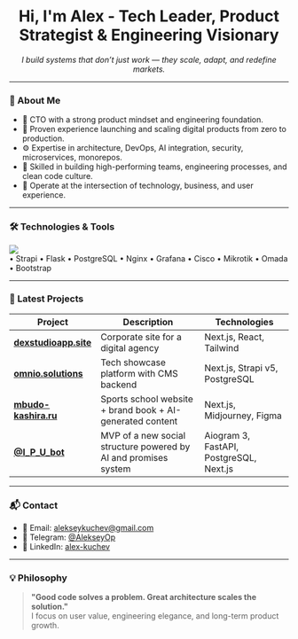 <h1 align="center">Hi, I'm Alex - Tech Leader, Product Strategist & Engineering Visionary</h1>

<p align="center">
  <i>I build systems that don’t just work — they scale, adapt, and redefine markets.</i>
</p>

---

### 🧩 About Me

- 🧠 CTO with a strong product mindset and engineering foundation.  
- 💼 Proven experience launching and scaling digital products from zero to production.  
- ⚙️ Expertise in architecture, DevOps, AI integration, security, microservices, monorepos.  
- 👥 Skilled in building high-performing teams, engineering processes, and clean code culture.  
- 📍 Operate at the intersection of technology, business, and user experience.  

---

### 🛠️ Technologies & Tools

<img src="https://skillicons.dev/icons?i=python,flask,js,ts,nodejs,react,tailwind,bootstrap,nextjs,docker,postgres,nginx,git,linux,grafana" />
<br/>
<span>
  • Strapi • Flask • PostgreSQL • Nginx • Grafana • Cisco • Mikrotik • Omada • Bootstrap
</span>

---

### 💼 Latest Projects

| Project | Description | Technologies |
|--------|-------------|--------------|
| [**dexstudioapp.site**](https://dexstudioapp.site/) | Corporate site for a digital agency | Next.js, React, Tailwind |
| [**omnio.solutions**](https://omnio.solutions/) | Tech showcase platform with CMS backend | Next.js, Strapi v5, PostgreSQL |
| [**mbudo-kashira.ru**](https://mbudo-kashira.ru/) | Sports school website + brand book + AI-generated content | Next.js, Midjourney, Figma |
| [**@I_P_U_bot**](https://t.me/I_P_U_bot) | MVP of a new social structure powered by AI and promises system | Aiogram 3, FastAPI, PostgreSQL, Next.js |

---

### 📬 Contact

- 📧 Email: [alekseykuchev@gmail.com](mailto:alekseykuchev@gmail.com)  
- 💬 Telegram: [@AlekseyOp](https://t.me/AlekseyOp)  
- 🔗 LinkedIn: [alex-kuchev](https://www.linkedin.com/in/alex-kuchev/)  

---

### 💡 Philosophy

> **"Good code solves a problem. Great architecture scales the solution."**  
> I focus on user value, engineering elegance, and long-term product growth.
